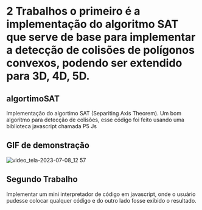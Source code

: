 # 2 Trabalhos o primeiro é a implementação do algoritmo SAT que serve de base para implementar a detecção de colisões de polígonos convexos, podendo ser extendido para 3D, 4D, 5D.


## algortimoSAT
Implementação do algortimo SAT (Separiting Axis Theorem). Um bom algoritmo para detecção de colisões, esse código foi feito usando uma biblioteca javascript chamada P5 Js

## GIF de demonstração
![video_tela-2023-07-08_12 57](https://github.com/guiinfo3333/algortimoSAT/assets/55297197/e0958eb1-3644-4e75-a433-0627409cbecc)


## Segundo Trabalho
Implementar um mini interpretador de código em javascript, onde o usuário pudesse colocar qualquer código e do outro lado fosse exibido o resultado.
